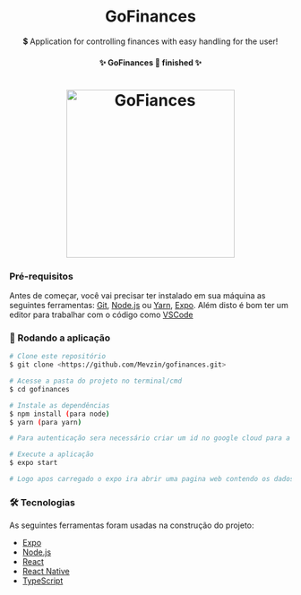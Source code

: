 <h1 align="center">GoFinances</h1>

<p align="center">💲 Application for controlling finances with easy handling for the user!</p>


<h4 align="center"> 
	✨  GoFinances 🚀 finished  ✨
</h4>

<h1 align="center">
  <img width="300px" alt="GoFiances" title="GoFiances" src="https://i.imgur.com/LuO54rB.gif" />
</h1>

### Pré-requisitos

Antes de começar, você vai precisar ter instalado em sua máquina as seguintes ferramentas:
[Git](https://git-scm.com), [Node.js](https://nodejs.org/en/) ou [Yarn](https://yarnpkg.com/), [Expo](https://expo.io). 
Além disto é bom ter um editor para trabalhar com o código como [VSCode](https://code.visualstudio.com/)

### 📱 Rodando a aplicação

```bash
# Clone este repositório
$ git clone <https://github.com/Mevzin/gofinances.git>

# Acesse a pasta do projeto no terminal/cmd
$ cd gofinances

# Instale as dependências
$ npm install (para node)
$ yarn (para yarn)

# Para autenticação sera necessário criar um id no google cloud para a plicação e cria um arquivo .env, para auxilia-lo existem um .env.example.

# Execute a aplicação
$ expo start

# Logo apos carregado o expo ira abrir uma pagina web contendo os dados da aplicação e botões com algumas funções, selecione a que desejar.
```

### 🛠 Tecnologias

As seguintes ferramentas foram usadas na construção do projeto:

- [Expo](https://expo.io/)
- [Node.js](https://nodejs.org/en/)
- [React](https://pt-br.reactjs.org/)
- [React Native](https://reactnative.dev/)
- [TypeScript](https://www.typescriptlang.org/)
